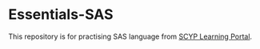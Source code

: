 # Essentials-SAS

This repository is for practising SAS language from [SCYP Learning Portal](https://www.sas.com/sas/training/scyp.html).
